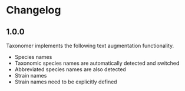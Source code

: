 # Changelog

## 1.0.0
Taxonomer implements the following text augmentation functionality.

*  Species names
  * Taxonomic species names are automatically detected and switched
  * Abbreviated species names are also detected
*  Strain names
  * Strain names need to be explicitly defined 

